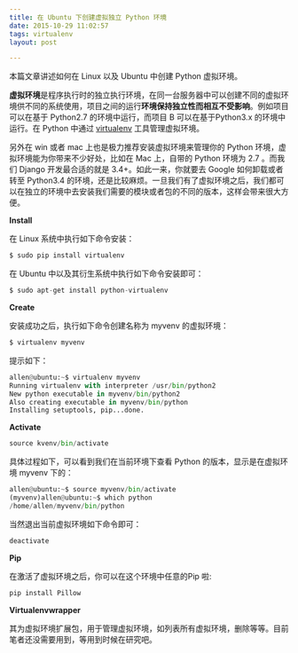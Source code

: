 ```yaml
---
title: 在 Ubuntu 下创建虚拟独立 Python 环境
date: 2015-10-29 11:02:57
tags: virtualenv
layout: post

---
```


本篇文章讲述如何在 Linux 以及 Ubuntu 中创建 Python 虚拟环境。

**虚拟环境**是程序执行时的独立执行环境，在同一台服务器中可以创建不同的虚拟环境供不同的系统使用，项目之间的运行**环境保持独立性而相互不受影响**。例如项目可以在基于 Python2.7 的环境中运行，而项目 B 可以在基于Python3.x 的环境中运行。在 Python 中通过 [virtualenv](http://pypi.python.org/pypi/virtualenv) 工具管理虚拟环境。

另外在 win 或者 mac 上也是极力推荐安装虚拟环境来管理你的 Python 环境，虚拟环境能为你带来不少好处，比如在 Mac 上，自带的 Python 环境为 2.7 。而我们 Django 开发最合适的就是 3.4+。如此一来，你就要去 Google 如何卸载或者转至 Python3.4 的环境，还是比较麻烦。一旦我们有了虚拟环境之后，我们都可以在独立的环境中去安装我们需要的模块或者包的不同的版本，这样会带来很大方便。

**Install**

在 Linux 系统中执行如下命令安装：

```python 
$ sudo pip install virtualenv
```

在 Ubuntu 中以及其衍生系统中执行如下命令安装即可：

```python 
$ sudo apt-get install python-virtualenv
```

**Create**

安装成功之后，执行如下命令创建名称为 myvenv 的虚拟环境：

```python
$ virtualenv myvenv
```

提示如下：

```python
allen@ubuntu:~$ virtualenv myvenv
Running virtualenv with interpreter /usr/bin/python2
New python executable in myvenv/bin/python2
Also creating executable in myvenv/bin/python
Installing setuptools, pip...done.
```

**Activate**

```python
source kvenv/bin/activate
```

具体过程如下，可以看到我们在当前环境下查看 Python 的版本，显示是在虚拟环境 myvenv 下的：

```python
allen@ubuntu:~$ source myvenv/bin/activate
(myvenv)allen@ubuntu:~$ which python
/home/allen/myvenv/bin/python
```

当然退出当前虚拟环境如下命令即可：

```python
deactivate
```

**Pip**

在激活了虚拟环境之后，你可以在这个环境中任意的Pip 啦:

```python
pip install Pillow
```

**Virtualenvwrapper**

其为虚拟环境扩展包，用于管理虚拟环境，如列表所有虚拟环境，删除等等。目前笔者还没需要用到，等用到时候在研究吧。